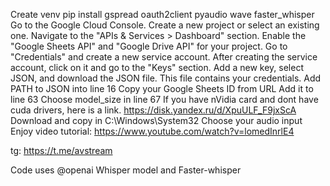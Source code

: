 Create venv
pip install gspread oauth2client pyaudio wave faster_whisper
Go to the Google Cloud Console. Create a new project or select an existing one. Navigate to the "APIs & Services > Dashboard" section. Enable the "Google Sheets API" and "Google Drive API" for your project. Go to "Credentials" and create a new service account. After creating the service account, click on it and go to the "Keys" section. Add a new key, select JSON, and download the JSON file. This file contains your credentials.
Add PATH to JSON into line 16
Copy your Google Sheets ID from URL
Add it to line 63
Choose model_size in line 67
If you have nVidia card and dont have cuda drivers, here is a link. https://disk.yandex.ru/d/XpuULF_F9jxScA Download and copy in C:\Windows\System32
Choose your audio input
Enjoy
video tutorial: https://www.youtube.com/watch?v=lomedInrlE4

tg: https://t.me/avstream

Code uses @openai Whisper model and Faster-whisper
